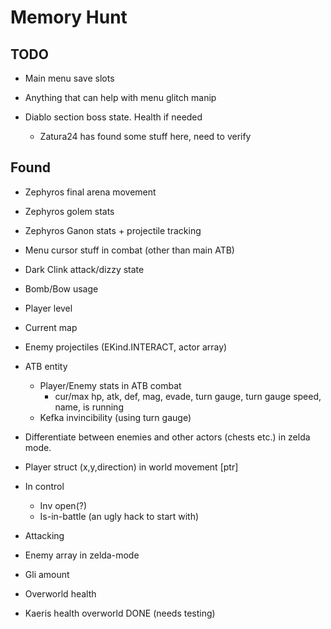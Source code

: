 # Memory Hunt

## TODO

* Main menu save slots

* Anything that can help with menu glitch manip

* Diablo section boss state. Health if needed
  * Zatura24 has found some stuff here, need to verify

## Found

* Zephyros final arena movement
* Zephyros golem stats
* Zephyros Ganon stats + projectile tracking

* Menu cursor stuff in combat (other than main ATB)
* Dark Clink attack/dizzy state
* Bomb/Bow usage

* Player level
* Current map
* Enemy projectiles (EKind.INTERACT, actor array)
* ATB entity
  * Player/Enemy stats in ATB combat
    * cur/max hp, atk, def, mag, evade, turn gauge, turn gauge speed, name, is running
  * Kefka invincibility (using turn gauge)
* Differentiate between enemies and other actors (chests etc.) in zelda mode.
* Player struct (x,y,direction) in world movement [ptr]
* In control
  * Inv open(?)
  * Is-in-battle (an ugly hack to start with)
* Attacking

* Enemy array in zelda-mode

* Gli amount
* Overworld health

* Kaeris health overworld DONE (needs testing)
